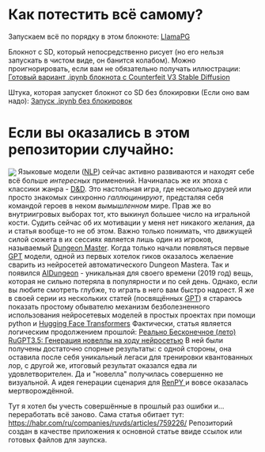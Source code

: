 # Как потестить всё самому?

Запускаем всё по порядку в этом блокноте: [LlamaPG](https://colab.research.google.com/drive/1W2uXUYEFvVsX1iEG_vA6IJA8bn7mGAVy?usp=sharing)

Блокнот с SD, который непосредственно рисует (но его нельзя запускать в чистом виде, он банится колабом). Можно проигнорировать, если вам не обязательно получать иллюстрации: [Готовый вариант .ipynb блокнота с Counterfeit V3 Stable Diffusion](https://github.com/CodeDruidX/LLamaPG/blob/main/my_counterfeit_webui_colab.ipynb)

Штука, которая запускет блокнот со SD без блокировки (Если оно вам надо): [Запуск .ipynb без блокировок](https://colab.research.google.com/drive/134f2PLaWs8mSXVUyzMnrV3RyXQteXMi5?usp=sharing)

# Если вы оказались в этом репозитории случайно:

<a href="https://habr.com/ru/company/ruvds/blog/523004/"><img src="https://habrastorage.org/webt/xu/2h/va/xu2hvap392fmfb45wgzkwdpfjs8.png" align="center"></a>
Языковые модели (<a href="https://en.wikipedia.org/wiki/Natural_language_processing">NLP</a>) сейчас активно развиваются и находят себе всё больше <i>интересных</i> применений. Начиналась же их эпоха с классики жанра - <a href="https://ru.m.wikipedia.org/wiki/Dungeons_%26_Dragons">D&D</a>. Это настольная игра, где несколько друзей или просто знакомых синхронно <i>галлюцинируют</i>, предсталяя себя командой героев в неком <i>вымышленном</i> мире. Прав же во внутриигровых выборах тот, кто выкинул большее число на игральной кости. Судить сейчас об их мотивации у меня нет никакого желания, да и статья вообще-то не об этом.
Важно только понимать, что движущей силой сюжета в их сессиях является лишь один из игроков, называемый <a href="https://en.m.wikipedia.org/wiki/Dungeon_Master">Dungeon Master</a>.
Когда только начали появляться первые <a href="https://ru.m.wikipedia.org/wiki/Generative_pre-trained_transformer">GPT</a> модели, одной из первых хотелок гиков оказалось желаение сварить из нейросетей автоматического Dungeon Masterа.
Так и появился <a href="https://aidungeon.io/">AIDungeon</a> - уникальная для своего времени (2019 год) вещь, которая не сильно потеряла в популярности и по сей день.
Однако, если вы любите смотреть глубже, то играть в него вам быстро надоест. Я же в своей серии из нескольких статей (посвящённых <a href="https://ru.m.wikipedia.org/wiki/Generative_pre-trained_transformer">GPT</a>) я стараюсь показать простому обывателю механизм безболезненного использования нейросетевых моделей в простых проектах при помощи python и <a href="https://huggingface.co/docs/transformers/index">Hugging Face Transformers</a>
<cut text="Приступим"/>
Фактически, статья является логическим продолжением прошлой: <a href="https://habr.com/ru/articles/751972/">Реально Бесконечное (лето) RuGPT3.5: Генерация новеллы на ходу нейросетью</a>
В ней были получены достаточно спорные результаты: с одной стороны, она оставила после себя уникальный легаси для тренировки квантованных лор, с другой же, итоговый результат оказался едва ли удовлетворителен.
Да и "новелла" получилась совершенно не визуальной. А идея генерации сценария для <a href="https://www.renpy.org/">RenPY </a>и вовсе оказалась мертворождённой.

Тут я хотел бы учесть совершённые в прошлый раз ошибки и… переработать всё заново.
Сама статья обитает тут: https://habr.com/ru/companies/ruvds/articles/759226/
Репозиторий создан в качестве приложения к основной статье ввиде ссылок или готовых файлов для заупска.
